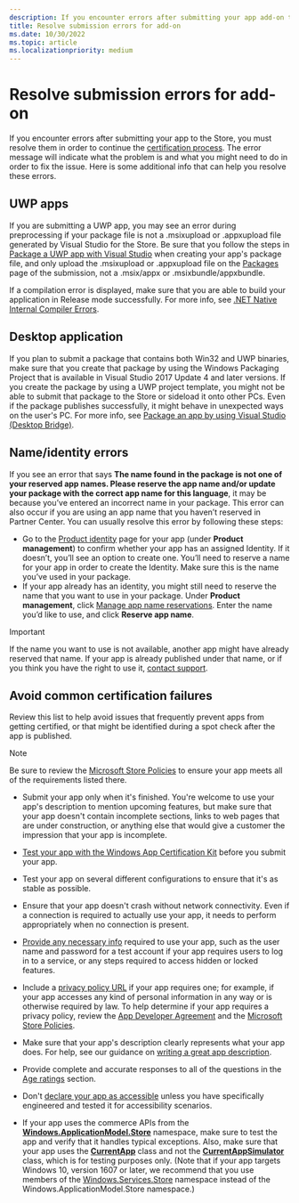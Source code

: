 ```yaml
---
description: If you encounter errors after submitting your app add-on to the Store, you must resolve them in order to continue the certification process.
title: Resolve submission errors for add-on
ms.date: 10/30/2022
ms.topic: article
ms.localizationpriority: medium
---
```


# Resolve submission errors for add-on

If you encounter errors after submitting your app to the Store, you must resolve them in order to continue the [certification process](./app-certification-process.md). The error message will indicate what the problem is and what you might need to do in order to fix the issue. Here is some additional info that can help you resolve these errors.

## UWP apps

If you are submitting a UWP app, you may see an error during preprocessing if your package file is not a .msixupload or .appxupload file generated by Visual Studio for the Store. Be sure that you follow the steps in [Package a UWP app with Visual Studio](/windows/msix/package/packaging-uwp-apps) when creating your app's package file, and only upload the .msixupload or .appxupload file on the [Packages](../msix/upload-app-packages.md) page of the submission, not a .msix/appx or .msixbundle/appxbundle.

If a compilation error is displayed, make sure that you are able to build your application in Release mode successfully. For more info, see [.NET Native Internal Compiler Errors](https://github.com/dotnet/core/blob/master/Documentation/ilcRepro.md).

## Desktop application

If you plan to submit a package that contains both Win32 and UWP binaries, make sure that you create that package by using the Windows Packaging Project that is available in Visual Studio 2017 Update 4 and later versions. If you create the package by using a UWP project template, you might not be able to submit that package to the Store or sideload it onto other PCs. Even if the package publishes successfully, it might behave in unexpected ways on the user's PC. For more info, see [Package an app by using Visual Studio (Desktop Bridge)](/windows/msix/desktop/desktop-to-uwp-packaging-dot-net).

## Name/identity errors

If you see an error that says **The name found in the package is not one of your reserved app names. Please reserve the app name and/or update your package with the correct app name for this language**, it may be because you’ve entered an incorrect name in your package. This error can also occur if you are using an app name that you haven’t reserved in Partner Center. You can usually resolve this error by following these steps:

- Go to the [Product identity](../../view-app-identity-details.md) page for your app (under **Product management**) to confirm whether your app has an assigned Identity. If it doesn’t, you’ll see an option to create one. You’ll need to reserve a name for your app in order to create the Identity. Make sure this is the name you’ve used in your package.
- If your app already has an identity, you might still need to reserve the name that you want to use in your package. Under **Product management**, click [Manage app name reservations](../../partner-center/manage-app-name-reservations.md). Enter the name you’d like to use, and click **Reserve app name**.

> [!IMPORTANT]
> If the name you want to use is not available, another app might have already reserved that name. If your app is already published under that name, or if you think you have the right to use it, [contact support](https://go.microsoft.com/fwlink/?linkid=2224235).

## Avoid common certification failures

Review this list to help avoid issues that frequently prevent apps from getting certified, or that might be identified during a spot check after the app is published.

> [!NOTE]
> Be sure to review the [Microsoft Store Policies](../../store-policies.md) to ensure your app meets all of the requirements listed there.

- Submit your app only when it's finished. You're welcome to use your app's description to mention upcoming features, but make sure that your app doesn't contain incomplete sections, links to web pages that are under construction, or anything else that would give a customer the impression that your app is incomplete.

- [Test your app with the Windows App Certification Kit](/windows/uwp/debug-test-perf/windows-app-certification-kit) before you submit your app.

- Test your app on several different configurations to ensure that it's as stable as possible.

- Ensure that your app doesn't crash without network connectivity. Even if a connection is required to actually use your app, it needs to perform appropriately when no connection is present.

- [Provide any necessary info](./manage-submission-options.md#notes-for-certification) required to use your app, such as the user name and password for a test account if your app requires users to log in to a service, or any steps required to access hidden or locked features.

- Include a [privacy policy URL](./support-info.md#privacy-policy-url) if your app requires one; for example, if your app accesses any kind of personal information in any way or is otherwise required by law. To help determine if your app requires a privacy policy, review the [App Developer Agreement](https://go.microsoft.com/fwlink/?linkid=528905) and the [Microsoft Store Policies](../../store-policies.md).

- Make sure that your app's description clearly represents what your app does. For help, see our guidance on [writing a great app description](./write-great-app-description.md).

- Provide complete and accurate responses to all of the questions in the [Age ratings](../msix/age-ratings.md) section.

- Don't [declare your app as accessible](./product-declarations.md#this-app-has-been-tested-to-meet-accessibility-guidelines) unless you have specifically engineered and tested it for accessibility scenarios.

- If your app uses the commerce APIs from the [**Windows.ApplicationModel.Store**](/uwp/api/Windows.ApplicationModel.Store) namespace, make sure to test the app and verify that it handles typical exceptions. Also, make sure that your app uses the [**CurrentApp**](/uwp/api/Windows.ApplicationModel.Store.CurrentApp) class and not the [**CurrentAppSimulator**](/uwp/api/Windows.ApplicationModel.Store.CurrentAppSimulator) class, which is for testing purposes only. (Note that if your app targets Windows 10, version 1607 or later, we recommend that you use members of the [Windows.Services.Store](/uwp/api/windows.services.store) namespace instead of the Windows.ApplicationModel.Store namespace.)
